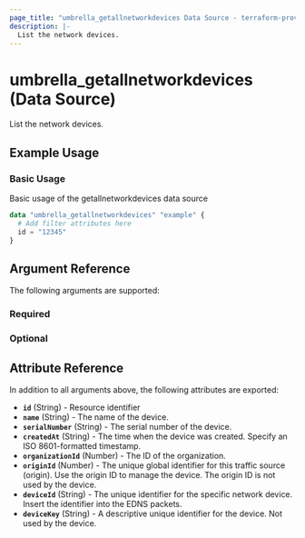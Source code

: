 ```yaml
---
page_title: "umbrella_getallnetworkdevices Data Source - terraform-provider-umbrella"
description: |-
  List the network devices.
---
```


# umbrella_getallnetworkdevices (Data Source)

List the network devices.

## Example Usage


### Basic Usage

Basic usage of the getallnetworkdevices data source

```terraform
data "umbrella_getallnetworkdevices" "example" {
  # Add filter attributes here
  id = "12345"
}
```



## Argument Reference

The following arguments are supported:

### Required



### Optional



## Attribute Reference

In addition to all arguments above, the following attributes are exported:

- **`id`** (String) - Resource identifier
- **`name`** (String) - The name of the device.
- **`serialNumber`** (String) - The serial number of the device.
- **`createdAt`** (String) - The time when the device was created. Specify an ISO 8601-formatted timestamp.
- **`organizationId`** (Number) - The ID of the organization.
- **`originId`** (Number) - The unique global identifier for this traffic source (origin). Use the origin ID to manage the device. The origin ID is not used by the device.
- **`deviceId`** (String) - The unique identifier for the specific network device. Insert the identifier into the EDNS packets.
- **`deviceKey`** (String) - A descriptive unique identifier for the device. Not used by the device.



